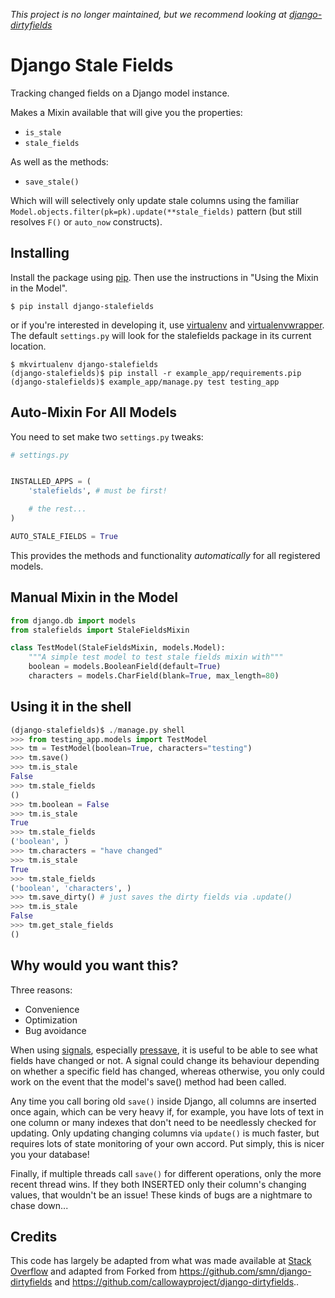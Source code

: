 _This project is no longer maintained, but we recommend looking at [django-dirtyfields](https://github.com/romgar/django-dirtyfields)_

Django Stale Fields
===================

Tracking changed fields on a Django model instance.

Makes a Mixin available that will give you the properties:

- `is_stale`
- `stale_fields`

As well as the methods:

- `save_stale()`

Which will will selectively only update stale columns using the familiar
`Model.objects.filter(pk=pk).update(**stale_fields)` pattern (but still
resolves `F()` or `auto_now` constructs).


## Installing

Install the package using [pip][]. Then use the instructions in "Using
the Mixin in the Model".

```
$ pip install django-stalefields
```

or if you're interested in developing it, use [virtualenv][] and
[virtualenvwrapper][]. The default `settings.py` will look for the
stalefields package in its current location.

```
$ mkvirtualenv django-stalefields
(django-stalefields)$ pip install -r example_app/requirements.pip
(django-stalefields)$ example_app/manage.py test testing_app
```


## Auto-Mixin For All Models

You need to set make two `settings.py` tweaks:

```python
# settings.py


INSTALLED_APPS = (
    'stalefields', # must be first!

    # the rest...
)

AUTO_STALE_FIELDS = True
```

This provides the methods and functionality *automatically* for all
registered models.


## Manual Mixin in the Model

```python
from django.db import models
from stalefields import StaleFieldsMixin

class TestModel(StaleFieldsMixin, models.Model):
    """A simple test model to test stale fields mixin with"""
    boolean = models.BooleanField(default=True)
    characters = models.CharField(blank=True, max_length=80)
```


## Using it in the shell

```python
(django-stalefields)$ ./manage.py shell
>>> from testing_app.models import TestModel
>>> tm = TestModel(boolean=True, characters="testing")
>>> tm.save()
>>> tm.is_stale
False
>>> tm.stale_fields
()
>>> tm.boolean = False
>>> tm.is_stale
True
>>> tm.stale_fields
('boolean', )
>>> tm.characters = "have changed"
>>> tm.is_stale
True
>>> tm.stale_fields
('boolean', 'characters', )
>>> tm.save_dirty() # just saves the dirty fields via .update()
>>> tm.is_stale
False
>>> tm.get_stale_fields
()
```


## Why would you want this?

Three reasons:

* Convenience
* Optimization
* Bug avoidance

When using [signals][], especially [pressave][], it is useful to be able
to see what fields have changed or not. A signal could change its
behaviour depending on whether a specific field has changed, whereas
otherwise, you only could work on the event that the model's save()
method had been called.

Any time you call boring old `save()` inside Django, all columns are inserted
once again, which can be very heavy if, for example, you have lots of text in one
column or many indexes that don't need to be needlessly checked for updating. Only
updating changing columns via `update()` is much faster, but requires lots of state
monitoring of your own accord. Put simply, this is nicer you your database!

Finally, if multiple threads call `save()` for different operations, only the more
recent thread wins. If they both INSERTED only their column's changing values, that wouldn't
be an issue! These kinds of bugs are a nightmare to chase down...


## Credits

This code has largely be adapted from what was made available at [Stack Overflow][] and adapted from Forked from https://github.com/smn/django-dirtyfields and https://github.com/callowayproject/django-dirtyfields..


  [pip]: http://www.pip-installer.org/en/latest/
  [virtualenv]: https://pypi.python.org/pypi/virtualenv
  [virtualenvwrapper]: https://pypi.python.org/pypi/virtualenvwrapper
  [signals]: http://docs.djangoproject.com/en/1.2/topics/signals/
  [pressave]: http://docs.djangoproject.com/en/1.2/ref/signals/#django.db.models.signals.pre_save
  [Stack Overflow]: http://stackoverflow.com/questions/110803/stale-fields-in-django
